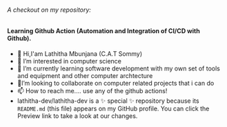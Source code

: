 ###### A checkout on my repository:
#### Learning Github Action (Automation and Integration of CI/CD with Github).

- 👋 Hi,I'am Lathitha Mbunjana (C.A.T Sommy)
- 👀 I’m interested in computer science
- 🌱 I’m currently learning software development with my own set of tools and equipment and other computer archtecture
- 💞️I’m looking to collaborate on computer related projects that i can do 
- 📫 How to reach me.... use any of the github actions!
-    lathitha-dev/lathitha-dev is a ✨ special ✨ repository because its `README.md` (this file) appears on my GitHub profile.
     You can click the Preview link to take a look at our changes.
 



<!---
lathitha-dev/lathitha-dev is a ✨ special ✨ repository because its `README.md` (this file) appears on your GitHub profile.
You can click the Preview link to take a look at your changes.
--->
